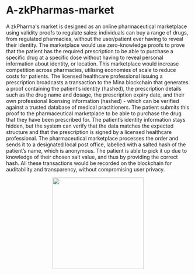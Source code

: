 # A-zkPharmas-market
A zkPharma's market is designed as an online pharmaceutical marketplace using validity proofs to regulate sales: individuals can buy a range of drugs, from regulated pharmacies, without the user/patient ever having to reveal their identity. The marketplace would use zero-knowledge proofs to prove that the patient has the required prescription to be able to purchase a specific drug at a specific dose without having to reveal personal information about identity, or location. This marketplace would increase competition across pharmacies, utilising economies of scale to reduce costs for patients. The licensed healthcare professional issuing a prescription broadcasts a transaction to the Mina blockchain that generates a proof containing the patient’s identity (hashed), the prescription details such as the drug name and dosage, the prescription expiry date, and their own professional licensing information (hashed) - which can be verified against a trusted database of medical practitioners. The patient submits this proof to the pharmaceutical marketplace to be able to purchase the drug that they have been prescribed for. The patient’s identity information stays hidden, but the system can verify that the data matches the expected structure and that the prescription is signed by a licensed healthcare professional. The pharmaceutical marketplace processes the order and sends it to a designated local post office, labelled with a salted hash of the patient’s name, which is anonymous. The patient is able to pick it up due to knowledge of their chosen salt value, and thus by providing the correct hash. All these transactions would be recorded on the blockchain for auditability and transparency, without compromising user privacy.
<p align="center">
  <img src="https://github.com/ZKGeorge1/A-zkPharma-s-market/assets/37027892/04010ea9-2a03-424e-bef5-8af4a7a10d3c))https://github.com/ZKGeorge1/A-zkPharma-s-market/assets/37027892/04010ea9-2a03-424e-bef5-8af4a7a10d3c" width="250" height="250">
